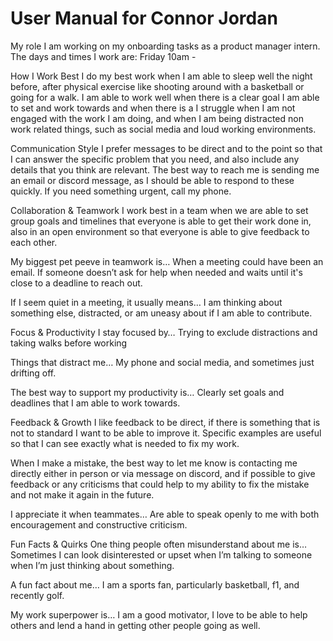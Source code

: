 # User Manual for Connor Jordan

My role
I am working on my onboarding tasks as a product manager intern.
The days and times I work are: Friday 10am - 

How I Work Best
I do my best work when I am able to sleep well the night before, after physical exercise like shooting around with a basketball or going for a walk. I am able to work well when there is a clear goal I am able to set and work towards and when there is a 
I struggle when I am not engaged with the work I am doing, and when I am being distracted non work related things, such as social media and loud working environments.

Communication Style
I prefer messages to be direct and to the point so that I can answer the specific problem that you need, and also include any details that you think are relevant. 
The best way to reach me is sending me an email or discord message, as I should be able to respond to these quickly.
If you need something urgent, call my phone.

Collaboration & Teamwork
I work best in a team when we are able to set group goals and timelines that everyone is able to get their work done in, also in an open environment so that everyone is able to give feedback  to each other.

My biggest pet peeve in teamwork is…
When a meeting could have been an email.
If someone doesn’t ask for help when needed and waits until it's close to a deadline to reach out.

If I seem quiet in a meeting, it usually means…
I am thinking about something else, distracted, or am uneasy about if I am able to contribute.

Focus & Productivity
I stay focused by…
Trying to exclude distractions and taking walks before working

Things that distract me…
My phone and social media, and sometimes just drifting off.

The best way to support my productivity is…
Clearly set goals and deadlines that I am able to work towards.

Feedback & Growth
I like feedback to be direct, if there is something that is not to standard I want to be able to improve it. Specific examples are useful so that I can see exactly what is needed to fix my work.

When I make a mistake, the best way to let me know is contacting me directly either in person or via message on discord, and if possible to give feedback or any criticisms that could help to my ability to fix the mistake and not make it again in the future.

I appreciate it when teammates…
Are able to speak openly to me with both encouragement and constructive criticism.

Fun Facts & Quirks
One thing people often misunderstand about me is…
Sometimes I can look disinterested or upset when I’m talking to someone when I’m just thinking about something.

A fun fact about me…
I am a sports fan, particularly basketball, f1, and recently golf.

My work superpower is…
I am a good motivator, I love to be able to help others and lend a hand in getting other people going as well.
